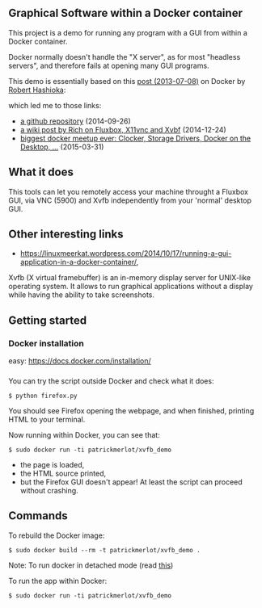 ## Graphical Software within a Docker container

This project is a demo for running any program with a GUI from within a Docker container.

Docker normally doesn't handle the "X server", as for most "headless servers", and therefore fails at opening many GUI programs.

This demo is essentially based on this [post (2013-07-08)](https://blog.docker.com/2013/07/docker-desktop-your-desktop-over-ssh-running-inside-of-a-docker-container/) on Docker by [Robert Hashioka](<roberto.hashioka@dotcloud.com>):


which led me to those links:
- [a github repository](https://github.com/rogaha/docker-desktop#usage) (2014-09-26)
- [a wiki post by Rich on Fluxbox, X11vnc and Xvbf](http://www.richud.com/wiki/Ubuntu_Fluxbox_GUI_with_x11vnc_and_Xvfb) (2014-12-24)
- [biggest docker meetup ever: Clocker, Storage Drivers, Docker on the Desktop, ...](https://blog.docker.com/tag/desktop/) (2015-03-31)

## What it does
This tools can let you remotely access your machine throught a Fluxbox GUI, via VNC (5900) and Xvfb independently from your 'normal' desktop GUI. 


## Other interesting links
- https://linuxmeerkat.wordpress.com/2014/10/17/running-a-gui-application-in-a-docker-container/,

Xvfb (X virtual framebuffer) is an in-memory display server for UNIX-like operating system. It allows to run graphical applications without a display while having the ability to take screenshots.


## Getting started
### Docker installation
easy: https://docs.docker.com/installation/
### 

You can try the script outside Docker and check what it does:
```shell
$ python firefox.py
```

You should see Firefox opening the webpage, and when finished, printing HTML to your terminal.

Now running within Docker, you can see that:

```shell
$ sudo docker run -ti patrickmerlot/xvfb_demo
```

- the page is loaded,
- the HTML source printed,
- but the Firefox GUI doesn't appear! At least the script can proceed without crashing.

## Commands

To rebuild the Docker image:
```shell
$ sudo docker build --rm -t patrickmerlot/xvfb_demo .
```

Note: To run docker in detached mode (read [this](https://docs.docker.com/reference/commandline/cli/#option-types))

To run the app within Docker:
```shell
$ sudo docker run -ti patrickmerlot/xvfb_demo
```